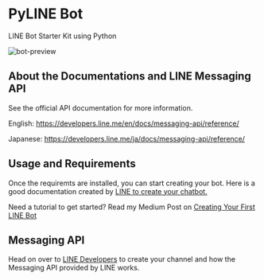 # PyLINE Bot
LINE Bot Starter Kit using Python

![bot-preview](https://cdn-images-1.medium.com/max/1400/1*LvHrVMkIFvWpqNv83St6Yg.png)

## About the Documentations and LINE Messaging API 

See the official API documentation for more information.

English: https://developers.line.me/en/docs/messaging-api/reference/

Japanese: https://developers.line.me/ja/docs/messaging-api/reference/

## Usage and Requirements

Once the requiremts are installed, you can start creating your bot. Here is a good documentation created by [LINE to create your chatbot. ](https://github.com/line/line-bot-sdk-python/blob/master/README.rst#synopsis)

Need a tutorial to get started? Read my Medium Post on [Creating Your First LINE Bot](https://medium.com/@gatya/creating-your-first-line-bot-3d9d7e88047)
## Messaging API

Head on over to [LINE Developers](https://developers.line.me/en/docs/messaging-api/overview/) to create your channel and how the Messaging API provided by LINE works.
